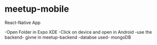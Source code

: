 # meetup-mobile
React-Native App

-Open Folder in Expo XDE
-Click on device and open in Android
-use the backend- givne in meetup-backend
-databse used- mongoDB
